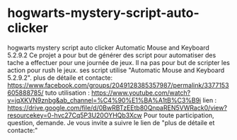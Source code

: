 # hogwarts-mystery-script-auto-clicker
hogwarts mystery script auto clicker Automatic Mouse and Keyboard 5.2.9.2
Ce projet a pour but de générer des script pour automatiser des tache a effectuer pour une journée de jeux.
Il na pas pour but de scripter les action pour rush le jeux.
ses script utilise "Automatic Mouse and Keyboard 5.2.9.2".
plus de détaile et contacte: https://www.facebook.com/groups/2049128385357987/permalink/3377153605888785/
tuto utilisation : https://www.youtube.com/watch?v=jqXKVN9znbg&ab_channel=%C4%90%E1%BA%A1tB%C3%B9i
lien : https://drive.google.com/file/d/0BwRBTzEEtb80QnpaREN5VWRack0/view?resourcekey=0-hvc27Cq5P3U20OYHQb3Xcw
Pour toute participation, question, demande. Je vous invite a suivre le lien de "plus de détaile et contacte:"

